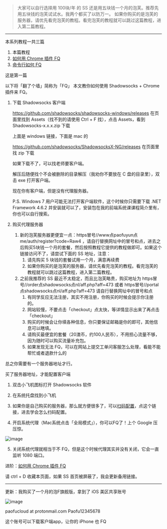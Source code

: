 > 大家可以自行选择用 100块/年 的 SS 还是用五块钱一个月的泡芙。推荐先用五块钱的泡芙试试水。我两个都买了以防万一。
> 如果你购买的是泡芙的服务器，请优先看完泡芙的教程。看完泡芙的教程就可以跳过这篇教程，进入第二篇教程。



---
本系列教程一共三篇

1. 本篇教程
2. [如何用 Chrome 插件 FQ](https://github.com/sun-shadow/Surf_the_Internet/blob/master/%E6%8F%92%E4%BB%B6%E7%AF%87.md)
3. [命令行如何 FQ](https://github.com/sun-shadow/Surf_the_Internet/blob/master/%E5%91%BD%E4%BB%A4%E8%A1%8C%E7%AF%87.md)

这是第一篇


以下将「翻了个墙」简称为「FQ」
本文教你如何使用 Shadowsocks + Chrome 插件来 FQ。

1. 下载 Shadowsocks 客户端

    https://github.com/shadowsocks/shadowsocks-windows/releases 在页面里找到 Assets（找不到的请使用 Ctrl + F 找），点击 Assets，看到 Shadowsocks-x.x.x.zip 下载

    上面是 windows 链接，下面是 mac 的

    https://github.com/shadowsocks/ShadowsocksX-NG/releases 在页面里找 zip 下载

    如果下载不了，可以找老师要客户端。

    解压后随便找个不会被删除的目录解压（我劝你不要放在 C 盘的目录里），双击 exe 打开客户端。

    现在你有客户端，但是没有代理服务器。

    P.S. Windows 7 用户可能无法打开客户端软件，这个时候你只需要下载 .NET Framework 4.6.2 并安装就可以了，安装包在我的前端系统课课程简介里有，你也可以自行搜索。


2. 购买代理服务器

    1. 新的泡芙服务器更便宜一点：https冒号//www点paofuyun点me/auth/register?code=Raw4 ，请自行替换网址中的冒号和点，进去之后购买5块钱一个月的套餐，然后按照教程它提供的教程做即可。如果这个链接访问不了，请尝试下面的 SS 地址，注意：
        1. 请先购买 5 块钱的套餐试用一个月，满意再续费
        2. 如果你购买的是泡芙的服务器，请优先看完泡芙的教程。看完泡芙的教程就可以跳过这篇教程，进入第二篇教程。
    2. 之前我推荐的 SS 最近不太稳定，而且比泡芙略贵，购买地址为 https冒号//order点shadowsocks点nl/aff.php?aff=473  或者 https冒号//portal点shadowsocks点nl/aff.php?aff=473 请自行替换网址中的冒号和点
        1. 有同学反应无法注册，其实不用注册，你购买的时候会提示你注册的。
        2. 网站较慢，不要点击「checkout」点太快，等详情显示出来了再点击「checkout」
        3. 购买的时候会让你填各种信息，你只要保证邮箱是你的即可，其他信息可以瞎填。
        4. 请购买最便宜的套餐（20澳币，约100人民币），不用担心流量不够，因为随时可以购买流量补充包。
        5. 如果发现无法 FQ，可以在网站上提交工单问客服怎么处理，看能不能帮忙或者退款什么的
   
总之你需要有一个服务器地址才行。

买了服务器地址，才能配置客户端

1. 双击小飞机图标打开 Shadowsocks 软件
2. 在系统托盘找到小飞机
3. 如果你是自己购买的服务器，那么就方便很多了，可以[扫码配置](https://github.com/sun-shadow/Surf_the_Internet/blob/master/%E5%A6%82%E4%BD%95%E6%89%AB%E7%A0%81%E9%85%8D%E7%BD%AE.md)，点这个链接，进去学会怎么扫码配置。


4. 开启系统代理（Mac系统点击「全局模式」），你可以FQ了！上个 Google 压压惊。

![image](https://user-images.githubusercontent.com/59866634/72330531-a3b83c80-36f1-11ea-928d-b26b0a502386.png)


5. 关闭系统代理就相当于不 FQ，但是这个时候代理其实并没有关闭，它会一直监听 1080 端口。



进阶：[如何用 Chrome 插件 FQ](https://github.com/sun-shadow/Surf_the_Internet/blob/master/%E6%8F%92%E4%BB%B6%E7%AF%87.md)

请 ctrl + D 收藏本页面，如果 SS 首页被屏蔽了，我会更新备用链接。

___

更新：我购买了一个月的泡F旗舰版，拿到了 iOS 美区共享账号


![image](https://user-images.githubusercontent.com/59866634/72330623-c8acaf80-36f1-11ea-9346-67385779482a.png)


paofucloud at protonmail.com
Paofu12345678

这个账号可以下载客户端app，让你的 iPhone 也 FQ
